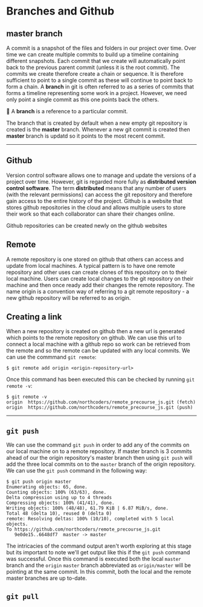 # Branches and Github

## master branch

A commit is a snapshot of the files and folders in our project over time. Over time we can create multiple commits to build up a timeline containing different snapshots. Each commit that we create will automatically point back to the previous parent commit (unless it is the root commit). The commits we create therefore create a chain or sequence. It is therefore sufficient to point to a single commit as these will continue to point back to form a chain. A **branch** in git is often referred to as a series of commits that forms a timeline representing some work in a project. However, we need only point a single commit as this one points back the others.

🔑 A **branch** is a reference to a particular commit.

The branch that is created by default when a new empty git repository is created is the **master** branch. Whenever a new git commit is created then **master** branch is updatd so it points to the most recent commit.

---

## Github

Version control software allows one to manage and update the versions of a project over time. However, git is regarded more fully as **distributed version control software**. The term **distributed** means that any number of users (with the relevant permissions) can access the git repository and therefore gain access to the entire history of the project.
Github is a website that stores github repositories in the cloud and allows multiple users to store their work so that each collaborator can share their changes online.

Github repositories can be created newly on the github websites

## Remote

A remote repository is one stored on github that others can access and update from local machines. A typical pattern is to have one remote repository and other uses can create clones of this repository on to their local machine. Users can create local changes to the git repository on their machine and then once ready add their changes the remote repository. The name origin is a convention way of referring to a git remote repository - a new github repository will be referred to as origin.

## Creating a link

When a new repository is created on github then a new url is generated which points to the remote repository on github. We can use this url to connect a local machine with a github repo so work can be retrieved from the remote and so the remote can be updated with any local commits. We can use the commmand `git remote`:

```terminal
$ git remote add origin <origin-repository-url>
```

Once this command has been executed this can be checked by running `git remote -v`:

```terminal
$ git remote -v
origin  https://github.com/northcoders/remote_precourse_js.git (fetch)
origin  https://github.com/northcoders/remote_precourse_js.git (push)
```

---

## `git push`

We can use the command `git push` in order to add any of the commits on our local machine on to a remote repository. If master branch is 3 commits ahead of our the origin repository's master branch then using `git push` will add the three local commits on to the `master` branch of the origin repository. We can use the `git push` command in the following way:

```terminal
$ git push origin master
Enumerating objects: 65, done.
Counting objects: 100% (63/63), done.
Delta compression using up to 4 threads
Compressing objects: 100% (41/41), done.
Writing objects: 100% (48/48), 61.79 KiB | 6.87 MiB/s, done.
Total 48 (delta 10), reused 0 (delta 0)
remote: Resolving deltas: 100% (10/10), completed with 5 local objects.
To https://github.com/northcoders/remote_precourse_js.git
   9e0de15..6648df7  master -> master
```

The intricacies of the command output aren't worth exploring at this stage but its important to note we'll get output like this if the `git push` command was successful. Once this command is executed both the local `master` branch and the `origin` `master` branch abbreviated as `origin/master` will be pointing at the same commit. In this commit, both the local and the remote master branches are up to-date.

## `git pull`

